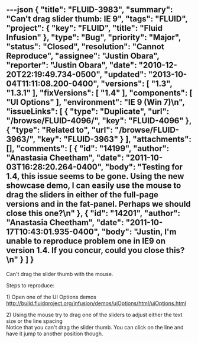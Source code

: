 ---json
{
  "title": "FLUID-3983",
  "summary": "Can't drag slider thumb: IE 9",
  "tags": "FLUID",
  "project": {
    "key": "FLUID",
    "title": "Fluid Infusion"
  },
  "type": "Bug",
  "priority": "Major",
  "status": "Closed",
  "resolution": "Cannot Reproduce",
  "assignee": "Justin Obara",
  "reporter": "Justin Obara",
  "date": "2010-12-20T22:19:49.734-0500",
  "updated": "2013-10-04T11:11:08.200-0400",
  "versions": [
    "1.3",
    "1.3.1"
  ],
  "fixVersions": [
    "1.4"
  ],
  "components": [
    "UI Options"
  ],
  "environment": "IE 9 (Win 7)\n",
  "issueLinks": [
    {
      "type": "Duplicate",
      "url": "/browse/FLUID-4096/",
      "key": "FLUID-4096"
    },
    {
      "type": "Related to",
      "url": "/browse/FLUID-3963/",
      "key": "FLUID-3963"
    }
  ],
  "attachments": [],
  "comments": [
    {
      "id": "14199",
      "author": "Anastasia Cheetham",
      "date": "2011-10-03T16:28:20.264-0400",
      "body": "Testing for 1.4, this issue seems to be gone. Using the new showcase demo, I can easily use the mouse to drag the sliders in either of the full-page versions and in the fat-panel. Perhaps we should close this one?\n"
    },
    {
      "id": "14201",
      "author": "Anastasia Cheetham",
      "date": "2011-10-17T10:43:01.935-0400",
      "body": "Justin, I'm unable to reproduce problem one in IE9 on version 1.4.  If you concur, could you close this?\n"
    }
  ]
}
---
Can't drag the slider thumb with the mouse.

Steps to reproduce:

1\) Open one of the UI Options demos\
<http://build.fluidproject.org/infusion/demos/uiOptions/html/uiOptions.html>

2\) Using the mouse try to drag one of the sliders to adjust either the text size or the line spacing\
Notice that you can't drag the slider thumb. You can click on the line and have it jump to another position though.

        